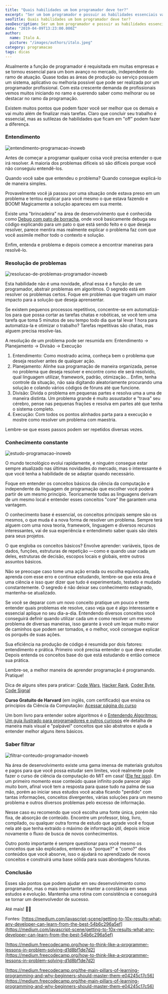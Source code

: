 ```yaml
---
title: "Quais habilidades um bom programador deve ter?"
excerpt: "Ser um bom programador e possuir as habilidades essenciais vai além de códigos e programas. Muito deve ser feito antes mesmo de ligar o computador."
seoTitle: Quais habilidades um bom programador deve ter?
seoDescription: Ser um bom programador e possuir as habilidades essenciais vai além de códigos e programas. Muito deve ser feito antes mesmo de ligar o computador.
date: "2019-04-09T13:23:00.000Z"
author:
  name: Italo A.
  picture: "/images/authors/italo.jpeg"
category: programacao
tags: dicas
---
```


Atualmente a função de programador é requisitada em muitas empresas e se tornou essencial para um bom avanço no mercado, independente do ramo de atuação. Quase todas as áreas de produção ou serviço possuem um sistema, aplicativo ou melhoria possivel que pode ser realizada por um programador profissional. Com esta crescente demanda de profissionais vemos muitos iniciando no ramo e querendo saber como melhorar ou se destacar no ramo da programação.

Existem muitos pontos que podem fazer você ser melhor que os demais e vai muito além de finalizar mais tarefas. Claro que concluir seu trabalho é essencial, mas as sutilezas de habilidades que ficam em "off" podem fazer a diferença.

### Entendimento

![entendimento-programacao-inoweb](/content/images/2019/04/entendimento-programacao-inoweb.png)

Antes de começar a programar qualquer coisa você precisa entender o que irá resolver. A maioria dos problemas difíceis só são difíceis porque você não conseguiu entendê-los.

Quando você sabe que entendeu o problema? Quando consegue explicá-lo de maneira simples.

Provavelmente você já passou por uma situação onde estava preso em um problema e tentou explicar para você mesmo o que estava fazendo e BOOM! Magicamente a solução apareceu em sua mente.

Existe uma "brincadeira" na área de desenvolvimento que é conhecida como [Debug com pato de borracha](https://pt.wikipedia.org/wiki/Debug_com_Pato_de_Borracha), onde você basicamente debuga seu código explicando para um pato o que está sendo feito e o que deseja resolver, parece mentira mas realmente explicar o problema faz com que você assimile melhor todo o contexto e solução.

Enfim, entenda e problema e depois comece a encontrar maneiras para resolvê-lo.

### Resolução de problemas

![resolucao-de-problemas-programador-inoweb](/content/images/2019/04/resolucao-de-problemas-programador-inoweb.png)

Esta habilidade não é uma novidade, afinal essa é a função de um programador, abstrair problemas em algoritmos. O segredo está em resolver os problemas certos. Foque em problemas que tragam um maior impacto para a solução que deseja aprensentar.

Se existem pequenos processos repetitivos, concentre-se em automatizá-los para que possa cortar as tarefas chatas e robóticas, se você tem uma tarefa que toma 5 minutos de seu tempo todo dia que tal levar 1 hora para automatiza-la e otimizar o trabalho? Tarefas repetitivas são chatas, mas alguem precisa resolve-las.

A resolução de um problema pode ser resumida em: Entendimento -> Planejamento -> Divisão -> Execução

1. Entendimento: Como mostrado acima, conheça bem o problema que deseja resolver antes de qualquer ação.
2. Planejamento: Alinhe sua programação de maneira organizada, pense no problema que deseja resolver e encontre como ele será resolvido, qual linguagem utilizar, framework, padrão, otimização... Enfim, tenha controle da situação, não saia digitando aleatoriamente procurando uma solução e colando vários códigos de fóruns até que funcione.
3. Divisão: Divida o problema em pequenas partes e resolva uma a uma de maneira distinta. Um problema grande é muito assustador e "trava" seu cérebro, pense nas pequenas frações e resolva em partes até que tenha o sistema completo.
4. Execução: Com todos os pontos alinhados parta para a execução e mostre como resolver um problema com maestria.

Lembre-se que esses passos podem ser repetidos diversas vezes.

### Conhecimento constante

![estudo-programacao-inoweb](/content/images/2019/04/estudo-programacao-inoweb.png)

O mundo tecnológico evolui rapidamente, e ninguém consegue estar sempre atualizado nas últimas novidades do mercado, mas o interessante é que você tenha a habilidade de se adaptar quando necessário.

Foque em entender os conceitos básicos da ciência da computação e independente da linguagem de programação que escolher você poderá partir de um mesmo principio. Teoricamente todas as linguagens derivam de um mesmo local e entender esses conceitos "core" lhe garantem uma vantagem.

O conhecimento base é essencial, os conceitos principais sempre são os mesmos, o que muda é a nova forma de resolver um problema. Sempre terá alguem com uma nova teoria, framework, linguagem e diversos recursos interessantes, vai de sua experiência e entendimeto saber quais são úteis para seus projetos.

O que engloba os conceitos básicos? Envolve aprender: variáveis, tipos de dados, funções, estruturas de repetição — como e quando usar cada um deles, estruturas de decisão, escopos locais e globais, entre outros assuntos básicos.

Não se preocupe caso tome uma ação errada ou escolha equivocada, aprenda com esse erro e continue estudando, lembre-se que esta área é uma ciência e isso quer dizer que tudo é experimentado, testado e mudado constantemente. O segredo é não deixar seu conhecimento estagnado, mantenha-se atualizado.

Se você se deparar com um novo conceito pratique um pouco e tente entender quais problemas ele resolve, caso veja que é algo interessante e essencial aplique no seu dia-a-dia. Entendendo diversos conceitos você conseguirá definir quando utilizar cada um e como resolver um mesmo problema de diversas maneiras, isso garante à você um leque muito maior de caminhos que podem ser tomados, e o melhor, você consegue explicar os porquês de suas ações.

Sua eficiência na produção de código é resumida por dois fatores: entendimento e prática. Primeiro você precisa entender o que deve estudar. Depois entenda os conceitos base do que está estudando e então comece sua prática.

Lembre-se, a melhor maneira de aprender programação é programando. Pratique!

Dica de alguns sites para praticar: [Code Wars](https://www.codewars.com/), [Hacker Rank](https://www.hackerrank.com/), [Coder Byte](https://coderbyte.com/), [Code Signal](https://app.codesignal.com/login)

**Curso Gratuito de Harvard** (em inglês, com certificado) que ensina os principios da Ciência da Computação: [Acessar página do curso](https://www.edx.org/course/cs50s-apr-computer-science-principles-harvardx-cs50-ap)

Um bom livro para entender sobre algoritmos é o [Entendendo Algoritmos: Um guia ilustrado para programadores e outros curiosos](https://amzn.to/2YXRhCk) ele detalha de maneira mais visual e "palpável" conceitos que são abstratos e ajuda a entender melhor alguns itens básicos.

### Saber filtrar

![filtrar-conteudo-programador-inoweb](/content/images/2019/04/filtrar-conteudo-programador-inoweb.png)

Na área de desenvolvimento existe uma gama imensa de materiais gratuitos e pagos para que você possa estudar sem limites, você realmente pode fazer o curso de ciência da computação do MIT em casa! ([Ele fez isso](https://www.scotthyoung.com/blog/myprojects/mit-challenge-2/)). Em um primeiro momento esse conteúdo quase infinito pode parecer algo muito bom, afinal você tem a resposta para quase tudo na palma de sua mão, porém ao iniciar seus estudos você acaba ficando "perdido" com tantas informações, conceitos divergentes, várias soluções para um mesmo problema e outros diversos problemas pelo excesso de informação.

Nesse caso eu recomendo que você escolha uma fonte única, porém não fixa, de absorção de conteúdo. Encontre um professor, blog, livro, compilado, ou qualquer outra forma de estudo que agrade você e foque nela até que tenha extraido o máximo de informação útil, depois inicie novamente o fluxo de busca de novos conhecimentos.

Outro ponto importante é sempre questionar para você mesmo os conceitos que são explicados, entenda os "porque?" e "como?" dos conteúdos que você absorve, isso o ajudará no aprendizado de novos conceitos e construirá uma base sólida para suas abordagens futuras.

### Conclusão

Esses são pontos que podem ajudar em seu desenvolvimento como programador, mas o mais importante é manter a constância em seus estudos e evolução. Mantenha uma rotina com consistência e conseguirá se tornar um desenvolvedor de sucesso.

Até mais! 👨‍💻

Fontes:
[https://medium.com/javascript-scene/getting-to-10x-results-what-any-developer-can-learn-from-the-best-54b6c296a5ef](https://medium.com/javascript-scene/getting-to-10x-results-what-any-developer-can-learn-from-the-best-54b6c296a5ef)

[https://medium.freecodecamp.org/how-to-think-like-a-programmer-lessons-in-problem-solving-d1d8bf1de7d2](https://medium.freecodecamp.org/how-to-think-like-a-programmer-lessons-in-problem-solving-d1d8bf1de7d2)

[https://medium.freecodecamp.org/the-main-pillars-of-learning-programming-and-why-beginners-should-master-them-e04245c17c56](https://medium.freecodecamp.org/the-main-pillars-of-learning-programming-and-why-beginners-should-master-them-e04245c17c56)
